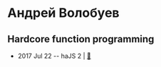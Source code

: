 # Андрей Волобуев

## Hardcore function programming
- 2017 Jul 22 -- haJS 2  | [:notebook:](https://vk.com/doc90577478_448007007)  

